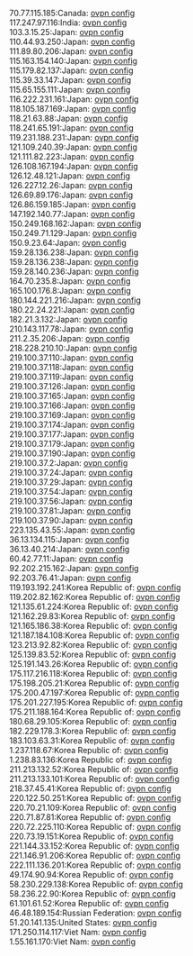 70.77.115.185:Canada: [ovpn config](vpn/70_77_115_185.ovpn)  
117.247.97.116:India: [ovpn config](vpn/117_247_97_116.ovpn)  
103.3.15.25:Japan: [ovpn config](vpn/103_3_15_25.ovpn)  
110.44.93.250:Japan: [ovpn config](vpn/110_44_93_250.ovpn)  
111.89.80.206:Japan: [ovpn config](vpn/111_89_80_206.ovpn)  
115.163.154.140:Japan: [ovpn config](vpn/115_163_154_140.ovpn)  
115.179.82.137:Japan: [ovpn config](vpn/115_179_82_137.ovpn)  
115.39.33.147:Japan: [ovpn config](vpn/115_39_33_147.ovpn)  
115.65.155.111:Japan: [ovpn config](vpn/115_65_155_111.ovpn)  
116.222.231.161:Japan: [ovpn config](vpn/116_222_231_161.ovpn)  
118.105.187.169:Japan: [ovpn config](vpn/118_105_187_169.ovpn)  
118.21.63.88:Japan: [ovpn config](vpn/118_21_63_88.ovpn)  
118.241.65.191:Japan: [ovpn config](vpn/118_241_65_191.ovpn)  
119.231.188.231:Japan: [ovpn config](vpn/119_231_188_231.ovpn)  
121.109.240.39:Japan: [ovpn config](vpn/121_109_240_39.ovpn)  
121.111.82.223:Japan: [ovpn config](vpn/121_111_82_223.ovpn)  
126.108.167.194:Japan: [ovpn config](vpn/126_108_167_194.ovpn)  
126.12.48.121:Japan: [ovpn config](vpn/126_12_48_121.ovpn)  
126.227.12.26:Japan: [ovpn config](vpn/126_227_12_26.ovpn)  
126.69.89.176:Japan: [ovpn config](vpn/126_69_89_176.ovpn)  
126.86.159.185:Japan: [ovpn config](vpn/126_86_159_185.ovpn)  
147.192.140.77:Japan: [ovpn config](vpn/147_192_140_77.ovpn)  
150.249.168.162:Japan: [ovpn config](vpn/150_249_168_162.ovpn)  
150.249.71.129:Japan: [ovpn config](vpn/150_249_71_129.ovpn)  
150.9.23.64:Japan: [ovpn config](vpn/150_9_23_64.ovpn)  
159.28.136.238:Japan: [ovpn config](vpn/159_28_136_238.ovpn)  
159.28.136.238:Japan: [ovpn config](vpn/159_28_136_238.ovpn)  
159.28.140.236:Japan: [ovpn config](vpn/159_28_140_236.ovpn)  
164.70.235.8:Japan: [ovpn config](vpn/164_70_235_8.ovpn)  
165.100.176.8:Japan: [ovpn config](vpn/165_100_176_8.ovpn)  
180.144.221.216:Japan: [ovpn config](vpn/180_144_221_216.ovpn)  
180.22.24.221:Japan: [ovpn config](vpn/180_22_24_221.ovpn)  
182.21.3.132:Japan: [ovpn config](vpn/182_21_3_132.ovpn)  
210.143.117.78:Japan: [ovpn config](vpn/210_143_117_78.ovpn)  
211.2.35.206:Japan: [ovpn config](vpn/211_2_35_206.ovpn)  
218.228.210.10:Japan: [ovpn config](vpn/218_228_210_10.ovpn)  
219.100.37.110:Japan: [ovpn config](vpn/219_100_37_110.ovpn)  
219.100.37.118:Japan: [ovpn config](vpn/219_100_37_118.ovpn)  
219.100.37.119:Japan: [ovpn config](vpn/219_100_37_119.ovpn)  
219.100.37.126:Japan: [ovpn config](vpn/219_100_37_126.ovpn)  
219.100.37.165:Japan: [ovpn config](vpn/219_100_37_165.ovpn)  
219.100.37.166:Japan: [ovpn config](vpn/219_100_37_166.ovpn)  
219.100.37.169:Japan: [ovpn config](vpn/219_100_37_169.ovpn)  
219.100.37.174:Japan: [ovpn config](vpn/219_100_37_174.ovpn)  
219.100.37.177:Japan: [ovpn config](vpn/219_100_37_177.ovpn)  
219.100.37.179:Japan: [ovpn config](vpn/219_100_37_179.ovpn)  
219.100.37.190:Japan: [ovpn config](vpn/219_100_37_190.ovpn)  
219.100.37.2:Japan: [ovpn config](vpn/219_100_37_2.ovpn)  
219.100.37.24:Japan: [ovpn config](vpn/219_100_37_24.ovpn)  
219.100.37.29:Japan: [ovpn config](vpn/219_100_37_29.ovpn)  
219.100.37.54:Japan: [ovpn config](vpn/219_100_37_54.ovpn)  
219.100.37.56:Japan: [ovpn config](vpn/219_100_37_56.ovpn)  
219.100.37.81:Japan: [ovpn config](vpn/219_100_37_81.ovpn)  
219.100.37.90:Japan: [ovpn config](vpn/219_100_37_90.ovpn)  
223.135.43.55:Japan: [ovpn config](vpn/223_135_43_55.ovpn)  
36.13.134.115:Japan: [ovpn config](vpn/36_13_134_115.ovpn)  
36.13.40.214:Japan: [ovpn config](vpn/36_13_40_214.ovpn)  
60.42.77.11:Japan: [ovpn config](vpn/60_42_77_11.ovpn)  
92.202.215.162:Japan: [ovpn config](vpn/92_202_215_162.ovpn)  
92.203.76.41:Japan: [ovpn config](vpn/92_203_76_41.ovpn)  
119.193.192.241:Korea Republic of: [ovpn config](vpn/119_193_192_241.ovpn)  
119.202.82.162:Korea Republic of: [ovpn config](vpn/119_202_82_162.ovpn)  
121.135.61.224:Korea Republic of: [ovpn config](vpn/121_135_61_224.ovpn)  
121.162.29.83:Korea Republic of: [ovpn config](vpn/121_162_29_83.ovpn)  
121.165.186.38:Korea Republic of: [ovpn config](vpn/121_165_186_38.ovpn)  
121.187.184.108:Korea Republic of: [ovpn config](vpn/121_187_184_108.ovpn)  
123.213.92.82:Korea Republic of: [ovpn config](vpn/123_213_92_82.ovpn)  
125.139.83.52:Korea Republic of: [ovpn config](vpn/125_139_83_52.ovpn)  
125.191.143.26:Korea Republic of: [ovpn config](vpn/125_191_143_26.ovpn)  
175.117.216.118:Korea Republic of: [ovpn config](vpn/175_117_216_118.ovpn)  
175.198.205.21:Korea Republic of: [ovpn config](vpn/175_198_205_21.ovpn)  
175.200.47.197:Korea Republic of: [ovpn config](vpn/175_200_47_197.ovpn)  
175.201.227.195:Korea Republic of: [ovpn config](vpn/175_201_227_195.ovpn)  
175.211.188.164:Korea Republic of: [ovpn config](vpn/175_211_188_164.ovpn)  
180.68.29.105:Korea Republic of: [ovpn config](vpn/180_68_29_105.ovpn)  
182.229.178.3:Korea Republic of: [ovpn config](vpn/182_229_178_3.ovpn)  
183.103.63.31:Korea Republic of: [ovpn config](vpn/183_103_63_31.ovpn)  
1.237.118.67:Korea Republic of: [ovpn config](vpn/1_237_118_67.ovpn)  
1.238.83.136:Korea Republic of: [ovpn config](vpn/1_238_83_136.ovpn)  
211.213.132.52:Korea Republic of: [ovpn config](vpn/211_213_132_52.ovpn)  
211.213.133.101:Korea Republic of: [ovpn config](vpn/211_213_133_101.ovpn)  
218.37.45.41:Korea Republic of: [ovpn config](vpn/218_37_45_41.ovpn)  
220.122.50.251:Korea Republic of: [ovpn config](vpn/220_122_50_251.ovpn)  
220.70.21.109:Korea Republic of: [ovpn config](vpn/220_70_21_109.ovpn)  
220.71.87.81:Korea Republic of: [ovpn config](vpn/220_71_87_81.ovpn)  
220.72.225.110:Korea Republic of: [ovpn config](vpn/220_72_225_110.ovpn)  
220.73.19.151:Korea Republic of: [ovpn config](vpn/220_73_19_151.ovpn)  
221.144.33.152:Korea Republic of: [ovpn config](vpn/221_144_33_152.ovpn)  
221.146.91.206:Korea Republic of: [ovpn config](vpn/221_146_91_206.ovpn)  
222.111.136.201:Korea Republic of: [ovpn config](vpn/222_111_136_201.ovpn)  
49.174.90.94:Korea Republic of: [ovpn config](vpn/49_174_90_94.ovpn)  
58.230.229.138:Korea Republic of: [ovpn config](vpn/58_230_229_138.ovpn)  
58.236.22.90:Korea Republic of: [ovpn config](vpn/58_236_22_90.ovpn)  
61.101.61.52:Korea Republic of: [ovpn config](vpn/61_101_61_52.ovpn)  
46.48.189.154:Russian Federation: [ovpn config](vpn/46_48_189_154.ovpn)  
51.20.141.135:United States: [ovpn config](vpn/51_20_141_135.ovpn)  
171.250.114.117:Viet Nam: [ovpn config](vpn/171_250_114_117.ovpn)  
1.55.161.170:Viet Nam: [ovpn config](vpn/1_55_161_170.ovpn)  
